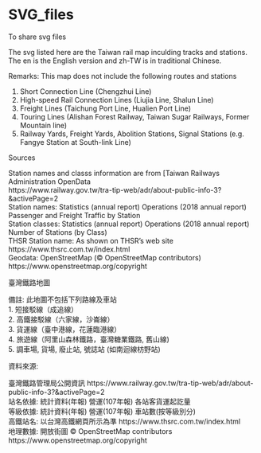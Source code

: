 # SVG_files
<p>To share svg files<p>
The svg listed here are the Taiwan rail map inculding tracks and stations. The en is the English version and zh-TW is in traditional Chinese.

Remarks:
This map does not include the following routes and stations
1.	Short Connection Line (Chengzhui Line)
2.	High-speed Rail Connection Lines (Liujia Line, Shalun Line)
3.	Freight Lines (Taichung Port Line, Hualien Port Line)
4.	Touring Lines (Alishan Forest Railway, Taiwan Sugar Railways, Former Mountain line)
5.	Railway Yards, Freight Yards, Abolition Stations, Signal Stations (e.g. Fangye Station at South-link Line)

<p>Sources<p>
Station names and classs information are from [Taiwan Railways Administration OpenData<br/>
  https://www.railway.gov.tw/tra-tip-web/adr/about-public-info-3?&activePage=2<br/>
Station names:  Statistics (annual report) Operations (2018 annual report) Passenger and Freight Traffic by Station<br/>
Station classes:  Statistics (annual report) Operations (2018 annual report) Number of Stations (by Class)<br/>
THSR Station name: As shown on THSR’s web site https://www.thsrc.com.tw/index.html<br/>
Geodata:        OpenStreetMap (© OpenStreetMap contributors)
                https://www.openstreetmap.org/copyright<br />

<p>臺灣鐵路地圖<p>
備註:
此地圖不包括下列路線及車站<br/>
1.	短接駁線（成追線）<br/>
2.	高鐵接駁線（六家線，沙崙線）<br/>
3.	貨運線（臺中港線，花蓮臨港線）<br/>
4.	旅遊線（阿里山森林鐵路，臺灣糖業鐵路, 舊山線)<br/>
5.	調車場, 貨場, 廢止站, 號誌站 (如南迴線枋野站)<br/>

<p>資料來源:<p>
臺灣鐵路管理局公開資訊
         https://www.railway.gov.tw/tra-tip-web/adr/about-public-info-3?&activePage=2<br/>
站名依據:	統計資料(年報) 營運(107年報) 各站客貨運起訖量<br/>
等級依據:	統計資料(年報) 營運(107年報) 車站數(按等級別分)<br/>
高鐵站名: 以台灣高鐵網頁所示為準 https://www.thsrc.com.tw/index.html<br/>
地理數據:	開放街圖 	© OpenStreetMap contributors
         https://www.openstreetmap.org/copyright <br/>
